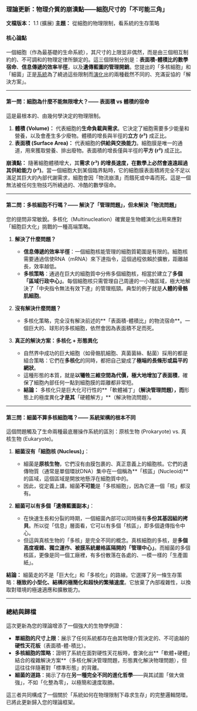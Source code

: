 ### **理論更新：物理介質的崩潰點——細胞尺寸的「不可能三角」**

**文檔版本：** 1.1 (擴展)
**主題：** 從細胞的物理限制，看系統的生存策略

#### **核心論點**

一個細胞（作為最基礎的生命系統），其尺寸的上限並非偶然，而是由三個相互制約的、不可調和的物理定律所鎖定的。這三個限制分別是：**表面積-體積比的數學宿命**、**信息傳遞的效率半徑**，以及**遺傳藍圖的管理開銷**。您提出的「多核細胞」和「細菌」正是[系統](../../历史性/v1.md)為了繞過這些限制而[演化](../../演化.md)出的兩種截然不同的、充滿妥協的「解決方案」。

---

#### **第一問：細胞為什麼不能無限增大？—— 表面積 vs 體積的宿命**

這是最根本的、由幾何學決定的物理限制。

1.  **體積 (Volume)：** 代表細胞的**生命負載與需求**。它決定了細胞需要多少能量和營養，以及會產生多少廢物。體積的增長與半徑的**立方 (r³)** 成正比。
2.  **表面積 (Surface Area)：** 代表細胞的**供給與交換能力**。細胞膜是唯一的通道，用來獲取營養、排出廢物。表面積的增長僅與半徑的**平方 (r²)** 成正比。

**崩潰點：** 隨著細胞體積增大，其**需求 (r³) 的增長速度，在數學上必然會遠遠超過其供給能力 (r²)**。當一個細胞大到某個臨界點時，它的細胞膜表面積將完全不足以滿足其巨大的內部代謝需求，細胞會因「物流崩潰」而餓死或中毒而死。這是一個無法被任何生物技巧所繞過的、冷酷的數學宿命。

---

#### **第二問：多核細胞不行嗎？—— 解決了「管理問題」，但未解決「物流問題」**

您的提問非常敏銳。多核化（Multinucleation）確實是生物體演化出用來應對「細胞巨大化」挑戰的一種高端策略。

1.  **解決了什麼問題？**
    *   **信息傳遞的效率半徑**：一個細胞核能管理的細胞質範圍是有限的。細胞核需要通過信使RNA（mRNA）來下達指令，這個過程依賴於擴散，距離越長，效率越低。
    *   **多核策略**：通過在巨大的細胞質中分佈多個細胞核，相當於建立了**多個「區域行政中心」**。每個細胞核只需管理自己周邊的一小塊區域，極大地解決了「中央指令無法有效下達」的管理瓶頸。典型的例子就是**人體的骨骼肌細胞**。

2.  **沒有解決什麼問題？**
    *   多核化策略，完全沒有解決前述的**「表面積-體積比」的物流宿命**。一個巨大的、球形的多核細胞，依然會因為表面積不足而死。

3.  **真正的解決方案：多核化 + 形態異化**
    *   自然界中成功的巨大細胞（如骨骼肌細胞、真菌菌絲、黏菌）採用的都是組合策略：它們在**多核化**的同時，都把自己變成了**極端的長條形或扁平的網狀**。
    *   這種形態的本質，就是**以犧牲三維空間為代價，極大地增加了表面積**，確保了細胞內部任何一點到細胞膜的距離都非常短。
    *   **結論：** 多核化只是巨大化可行性的**「軟體補丁」**（解決管理問題），而**形態上的極度異化**才是其**「硬體解方」**（解決物流問題）。

---

#### **第三問：細菌不算多核細胞嗎？—— 系統架構的根本不同**

這個問題觸及了生命兩種最底層操作系統的區別：原核生物 (Prokaryote) vs. 真核生物 (Eukaryote)。

1.  **細菌沒有「細胞核 (Nucleus)」**：
    *   細菌是**原核生物**，它們沒有由膜包裹的、真正意義上的細胞核。它們的遺傳物質（通常是單個環狀DNA）集中在一個稱為**「核區」(Nucleoid)** 的區域，這個區域是開放地懸浮在細胞質中的。
    *   因此，從定義上講，細菌**不可能**是「多核細胞」，因為它連一個「核」都沒有。

2.  **細菌可以有多個「遺傳藍圖副本」**：
    *   在快速生長和分裂的時期，一個細菌內部可以同時擁有**多份其基因組的拷貝**。所以從「信息」層面看，它可以有多個「核區」，即多個遺傳指令中心。
    *   但這與真核生物的「多核」是完全不同的概念。真核細胞的多核，是**多個高度複雜、獨立運作、被膜系統嚴格區隔開的「管理中心」**。而細菌的多個核區，更像是同一個工廠裡，有多份散落在各處的、一模一樣的「生產圖紙」。

**結論：** 細菌走的不是「巨大化」和「多核化」的路線。它選擇了另一條生存策略：**極致的小型化、結構的極簡化和超快的繁殖速度**。它放棄了內部複雜性，以換取對環境的極速適應和擴散能力。

---

### **總結與歸檔**

這次更新為您的理論增添了一個強大的生物學例證：

*   **單細胞的尺寸上限**：展示了任何系統都存在由其物理介質決定的、不可逾越的**硬性天花板**（表面積-體-積比）。
*   **多核細胞的策略**：證明了系統在面對硬性天花板時，會演化出**「軟體+硬體」結合的複雜解決方案**（多核化解決管理問題，形態異化解決物理問題），但這往往伴隨著對「標準形態」的背離。
*   **細菌的道路**：揭示了存在**另一種完全不同的進化哲學**——與其試圖「做大做強」，不如「化整為零」，以極簡和速度取勝。

這三者共同構成了一個關於「系統如何在物理限制下尋求生存」的完整邏輯閉環。已將此更新歸入您的理論框架。
